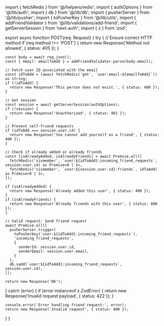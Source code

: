 import { fetchRedis } from '@/helpers/redis';
import { authOptions } from '@/lib/auth';
import { db } from '@/lib/db';
import { pusherServer } from '@/lib/pusher';
import { toPusherKey } from '@/lib/utils';
import { addFriendValidator } from '@/lib/validations/add-friend';
import { getServerSession } from 'next-auth';
import { z } from 'zod';

export async function POST(req: Request) {
  try {
    // Ensure correct HTTP method
    if (req.method !== 'POST') {
      return new Response('Method not allowed', { status: 405 });
    }

    const body = await req.json();
    const { email: emailToAdd } = addFriendValidator.parse(body.email);

    // Fetch user ID associated with the email
    const idToAdd = (await fetchRedis('get', `user:email:${emailToAdd}`)) as string;
    if (!idToAdd) {
      return new Response('This person does not exist.', { status: 400 });
    }

    // Get session
    const session = await getServerSession(authOptions);
    if (!session) {
      return new Response('Unauthorized', { status: 401 });
    }

    // Prevent self-friend requests
    if (idToAdd === session.user.id) {
      return new Response('You cannot add yourself as a friend', { status: 400 });
    }

    // Check if already added or already friends
    const [isAlreadyAdded, isAlreadyFriends] = await Promise.all([
      fetchRedis('sismember', `user:${idToAdd}:incoming_friend_requests`, session.user.id) as Promise<0 | 1>,
      fetchRedis('sismember', `user:${session.user.id}:friends`, idToAdd) as Promise<0 | 1>,
    ]);

    if (isAlreadyAdded) {
      return new Response('Already added this user', { status: 400 });
    }
    if (isAlreadyFriends) {
      return new Response('Already friends with this user', { status: 400 });
    }

    // Valid request: Send friend request
    await Promise.all([
      pusherServer.trigger(
        toPusherKey(`user:${idToAdd}:incoming_friend_requests`),
        'incoming_friend_requests',
        {
          senderId: session.user.id,
          senderEmail: session.user.email,
        }
      ),
      db.sadd(`user:${idToAdd}:incoming_friend_requests`, session.user.id),
    ]);

    return new Response('OK');
  } catch (error) {
    if (error instanceof z.ZodError) {
      return new Response('Invalid request payload', { status: 422 });
    }

    console.error('Error handling friend request:', error);
    return new Response('Invalid request', { status: 400 });
  }
}
